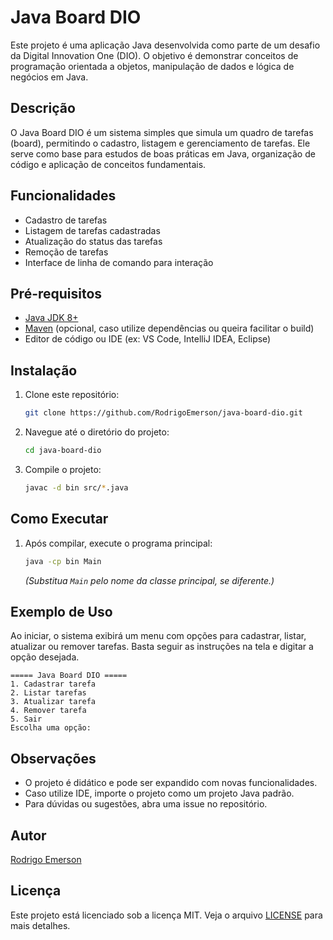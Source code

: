 # Java Board DIO

Este projeto é uma aplicação Java desenvolvida como parte de um desafio da Digital Innovation One (DIO). O objetivo é demonstrar conceitos de programação orientada a objetos, manipulação de dados e lógica de negócios em Java.

## Descrição

O Java Board DIO é um sistema simples que simula um quadro de tarefas (board), permitindo o cadastro, listagem e gerenciamento de tarefas. Ele serve como base para estudos de boas práticas em Java, organização de código e aplicação de conceitos fundamentais.

## Funcionalidades

- Cadastro de tarefas
- Listagem de tarefas cadastradas
- Atualização do status das tarefas
- Remoção de tarefas
- Interface de linha de comando para interação

## Pré-requisitos

- [Java JDK 8+](https://adoptopenjdk.net/)
- [Maven](https://maven.apache.org/) (opcional, caso utilize dependências ou queira facilitar o build)
- Editor de código ou IDE (ex: VS Code, IntelliJ IDEA, Eclipse)

## Instalação

1. Clone este repositório:
   ```bash
   git clone https://github.com/RodrigoEmerson/java-board-dio.git
   ```
2. Navegue até o diretório do projeto:
   ```bash
   cd java-board-dio
   ```
3. Compile o projeto:
   ```bash
   javac -d bin src/*.java
   ```

## Como Executar

1. Após compilar, execute o programa principal:
   ```bash
   java -cp bin Main
   ```
   *(Substitua `Main` pelo nome da classe principal, se diferente.)*

## Exemplo de Uso

Ao iniciar, o sistema exibirá um menu com opções para cadastrar, listar, atualizar ou remover tarefas. Basta seguir as instruções na tela e digitar a opção desejada.

```
===== Java Board DIO =====
1. Cadastrar tarefa
2. Listar tarefas
3. Atualizar tarefa
4. Remover tarefa
5. Sair
Escolha uma opção:
```

## Observações

- O projeto é didático e pode ser expandido com novas funcionalidades.
- Caso utilize IDE, importe o projeto como um projeto Java padrão.
- Para dúvidas ou sugestões, abra uma issue no repositório.

## Autor

[Rodrigo Emerson](https://github.com/RodrigoEmerson)

## Licença

Este projeto está licenciado sob a licença MIT. Veja o arquivo [LICENSE](LICENSE) para mais detalhes.
